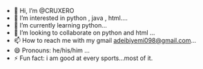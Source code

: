- 👋 Hi, I’m @CRUXERO
- 👀 I’m interested in python , java , html....
- 🌱 I’m currently learning python...
- 💞️ I’m looking to collaborate on python and html ...
- 📫 How to reach me with my gmail adeibiyemi098@gmail.com...
- 😄 Pronouns: he/his/him ...
- ⚡ Fun fact: i am good at every sports...most of it.

<!---
CRUXERO/CRUXERO is a ✨ special ✨ repository because its `README.md` (this file) appears on your GitHub profile.
You can click the Preview link to take a look at your changes.
--->
